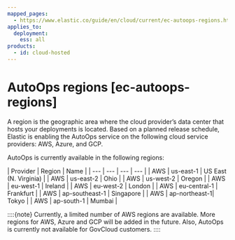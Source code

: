 ```yaml
---
mapped_pages:
  - https://www.elastic.co/guide/en/cloud/current/ec-autoops-regions.html
applies_to:
  deployment:
    ess: all
products:
  - id: cloud-hosted
---
```


# AutoOps regions [ec-autoops-regions]

A region is the geographic area where the cloud provider’s data center that hosts your deployments is located. Based on a planned release schedule, Elastic is enabling the AutoOps service on the following cloud service providers: AWS, Azure, and GCP.

AutoOps is currently available in the following regions:

| Provider | Region | Name |
| --- | --- | --- | --- |
| AWS | us-east-1 | US East (N. Virginia) |
| AWS | us-east-2 | Ohio | 
| AWS | us-west-2 | Oregon |
| AWS | eu-west-1 | Ireland |
| AWS | eu-west-2 | London |
| AWS | eu-central-1 | Frankfurt |
| AWS | ap-southeast-1 | Singapore |
| AWS | ap-northeast-1| Tokyo | 
| AWS | ap-south-1 | Mumbai | 

::::{note} 
Currently, a limited number of AWS regions are available. More regions for AWS, Azure and GCP will be added in the future. Also, AutoOps is currently not available for GovCloud customers.
::::


